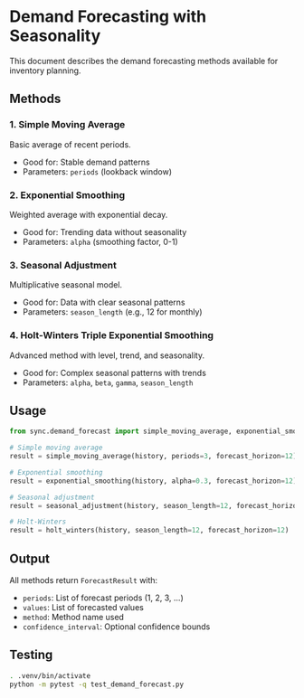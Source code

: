 # Demand Forecasting with Seasonality

This document describes the demand forecasting methods available for inventory planning.

## Methods

### 1. Simple Moving Average
Basic average of recent periods.
- Good for: Stable demand patterns
- Parameters: `periods` (lookback window)

### 2. Exponential Smoothing
Weighted average with exponential decay.
- Good for: Trending data without seasonality
- Parameters: `alpha` (smoothing factor, 0-1)

### 3. Seasonal Adjustment
Multiplicative seasonal model.
- Good for: Data with clear seasonal patterns
- Parameters: `season_length` (e.g., 12 for monthly)

### 4. Holt-Winters Triple Exponential Smoothing
Advanced method with level, trend, and seasonality.
- Good for: Complex seasonal patterns with trends
- Parameters: `alpha`, `beta`, `gamma`, `season_length`

## Usage
```python
from sync.demand_forecast import simple_moving_average, exponential_smoothing, seasonal_adjustment, holt_winters

# Simple moving average
result = simple_moving_average(history, periods=3, forecast_horizon=12)

# Exponential smoothing
result = exponential_smoothing(history, alpha=0.3, forecast_horizon=12)

# Seasonal adjustment
result = seasonal_adjustment(history, season_length=12, forecast_horizon=12)

# Holt-Winters
result = holt_winters(history, season_length=12, forecast_horizon=12)
```

## Output
All methods return `ForecastResult` with:
- `periods`: List of forecast periods (1, 2, 3, ...)
- `values`: List of forecasted values
- `method`: Method name used
- `confidence_interval`: Optional confidence bounds

## Testing
```bash
. .venv/bin/activate
python -m pytest -q test_demand_forecast.py
```

